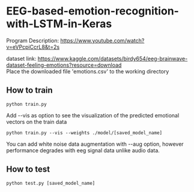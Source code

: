 # EEG-based-emotion-recognition-with-LSTM-in-Keras

Program Description: https://www.youtube.com/watch?v=eVPcpiCcrL8&t=2s <br />

dataset link: https://www.kaggle.com/datasets/birdy654/eeg-brainwave-dataset-feeling-emotions?resource=download <br />
Place the downloaded file 'emotions.csv' to the working directory 

<h2>How to train</h2>

```
python train.py
```

Add --vis as option to see the visualization of the predicted emotional vectors on the train data

```
python train.py --vis --weights ./model/[saved_model_name]
```

You can add white noise data augmentation with --aug option, however performance degrades with eeg signal data unlike audio data.

<h2>How to test</h2>

```
python test.py [saved_model_name]
```
